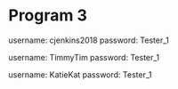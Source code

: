 # Program 3
username: cjenkins2018
password: Tester_1

username: TimmyTim
password: Tester_1

username: KatieKat
password: Tester_1